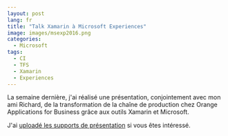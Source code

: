 ```yaml
---
layout: post
lang: fr
title: "Talk Xamarin à Microsoft Experiences"
image: images/msexp2016.png
categories:
  - Microsoft
tags:
  - CI
  - TFS
  - Xamarin
  - Experiences
---
```


La semaine dernière, j'ai réalisé une présentation, conjointement avec mon ami Richard, de la transformation de la chaîne de production chez Orange Applications for Business grâce aux outils Xamarin et Microsoft.

J'ai [uploadé les supports de présentation](https://speakerdeck.com/aloisdeniel/microsoft-experiences-2016-talk-xamarin-en) si vous êtes intéressé.




